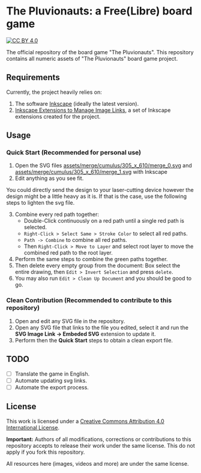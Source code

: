 # The Pluvionauts: a Free(Libre) board game

[![CC BY 4.0](https://img.shields.io/badge/License-CC%20BY%204.0-lightgrey.svg)](http://creativecommons.org/licenses/by/4.0/)

The official repository of the board game "The Pluvionauts".
This repository contains all numeric assets of "The Pluvionauts" board game project.

## Requirements

Currently, the project heavily relies on:

1. The software [Inkscape](https://inkscape.org/) (ideally the latest version).
2. [Inkscape Extensions to Manage Image Links](https://github.com/pluvionauts/inkscape_manage_image_links#inkscape-extensions-to-manage-image-links), a set of Inkscape extensions created for the project.

## Usage

### Quick Start (Recommended for personal use)

1. Open the SVG files [assets/merge/cumulus/305_x_610/merge_0.svg](assets/merge/cumulus/305_x_610/merge_0.svg) and [assets/merge/cumulus/305_x_610/merge_1.svg](assets/merge/cumulus/305_x_610/merge_1.svg) with Inkscape
2. Edit anything as you see fit.

You could directly send the design to your laser-cutting device however the design might be a little heavy as it is.
If that is the case, use the following steps to lighten the svg file.

3. Combine every red path together:
	- Double-Click continuously on a red path until a single red path is selected.
	- `Right-Click > Select Same > Stroke Color` to select all red paths.
	- `Path -> Combine` to combine all red paths.
	- Then `Right-Click > Move to Layer` and select root layer to move the combined red path to the root layer.
4. Perform the same steps to combine the green paths together.
5. Then delete every empty group from the document: Box select the entire drawing, then `Edit > Invert Selection` and press `delete`.
6. You may also run `Edit > Clean Up Document` and you should be good to go.

### Clean Contribution (Recommended to contribute to this repository)

1. Open and edit any SVG file in the repository.
2. Open any SVG file that links to the file you edited, select it and run the **SVG Image Link -> Embeded SVG** extension to update it.
3. Perform then the **Quick Start** steps to obtain a clean export file.

## TODO

- [ ] Translate the game in English.
- [ ] Automate updating svg links.
- [ ] Automate the export process.

## License

This work is licensed under a [Creative Commons Attribution 4.0 International License](http://creativecommons.org/licenses/by/4.0/).

**Important:** Authors of all modifications, corrections or contributions to this repository accepts to release their work under the same license. 
This do not apply if you fork this repository.

All resources here (images, videos and more) are under the same license.
